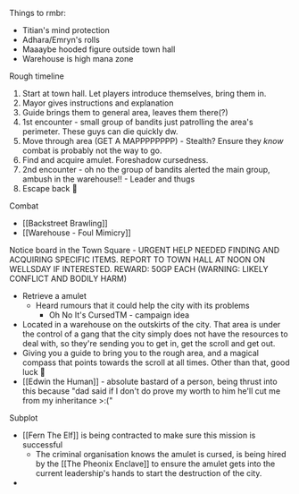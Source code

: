 Things to rmbr:
- Titian's mind protection
- Adhara/Emryn's rolls 
- Maaaybe hooded figure outside town hall
- Warehouse is high mana zone

Rough timeline
1. Start at town hall. Let players introduce themselves, bring them in. 
2. Mayor gives instructions and explanation
3. Guide brings them to general area, leaves them there(?)
4. 1st encounter - small group of bandits just patrolling the area's perimeter. These guys can die quickly dw. 
5. Move through area (GET A MAPPPPPPPP) - Stealth? Ensure they _know_ combat is probably not the way to go. 
6. Find and acquire amulet. Foreshadow cursedness. 
7. 2nd encounter - oh no the group of bandits alerted the main group, ambush in the warehouse!! - Leader and thugs 
8. Escape back :shrug:

Combat
- [[Backstreet Brawling]]
- [[Warehouse - Foul Mimicry]]

Notice board in the Town Square
	- URGENT HELP NEEDED FINDING AND ACQUIRING SPECIFIC ITEMS. REPORT TO TOWN HALL AT NOON ON WELLSDAY IF INTERESTED. REWARD: 50GP EACH (WARNING: LIKELY CONFLICT AND BODILY HARM)
- Retrieve a amulet
	- Heard rumours that it could help the city with its problems
		-  Oh No It's CursedTM - campaign idea
- Located in a warehouse on the outskirts of the city. That area is under the control of a gang that the city simply does not have the resources to deal with, so they're sending you to get in, get the scroll and get out. 
- Giving you a guide to bring you to the rough area, and a magical compass that points towards the scroll at all times. Other than that, good luck :shrug:
-  [[Edwin the Human]] - absolute bastard of a person, being thrust into this because "dad said if I don't do prove my worth to him he'll cut me from my inheritance >:("

Subplot
- [[Fern The Elf]] is being contracted to make sure this mission is successful
	- The criminal organisation knows the amulet is cursed, is being hired by the [[The Pheonix Enclave]] to ensure the amulet gets into the current leadership's hands to start the destruction of the city. 
- 
